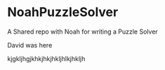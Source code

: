 # NoahPuzzleSolver
A Shared repo with Noah for writing a Puzzle Solver


David was here

kjgkljhgjkhkjhkjhkljhlkjhkljh
